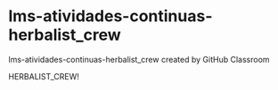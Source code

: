 # lms-atividades-continuas-herbalist_crew
lms-atividades-continuas-herbalist_crew created by GitHub Classroom

HERBALIST_CREW!
